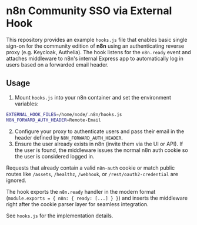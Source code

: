# n8n Community SSO via External Hook

This repository provides an example `hooks.js` file that enables basic single sign-on for the community edition of **n8n** using an authenticating reverse proxy (e.g. Keycloak, Authelia). The hook listens for the `n8n.ready` event and attaches middleware to n8n's internal Express app to automatically log in users based on a forwarded email header.

## Usage

1. Mount `hooks.js` into your n8n container and set the environment variables:

```bash
EXTERNAL_HOOK_FILES=/home/node/.n8n/hooks.js
N8N_FORWARD_AUTH_HEADER=Remote-Email
```

2. Configure your proxy to authenticate users and pass their email in the header defined by `N8N_FORWARD_AUTH_HEADER`.
3. Ensure the user already exists in n8n (invite them via the UI or API). If the user is found, the middleware issues the normal n8n auth cookie so the user is considered logged in.

Requests that already contain a valid `n8n-auth` cookie or match public routes like `/assets`, `/healthz`, `/webhook`, or `/rest/oauth2-credential` are ignored.

The hook exports the `n8n.ready` handler in the modern format (`module.exports = { n8n: { ready: [...] } }`) and inserts the middleware right after the cookie parser layer for seamless integration.

See `hooks.js` for the implementation details.
